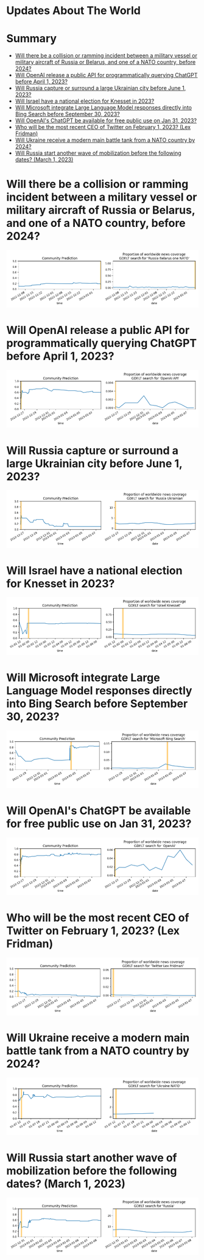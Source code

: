 
Updates About The World
=======================

Summary
=======

* [Will there be a collision or ramming incident between a military vessel or military aircraft of Russia or Belarus, and one of a NATO country, before 2024?](#will-there-be-a-collision-or-ramming-incident-between-a-military-vessel-or-military-aircraft-of-russia-or-belarus-and-one-of-a-nato-country-before-2024)
* [Will OpenAI release a public API for programmatically querying ChatGPT before April 1, 2023?](#will-openai-release-a-public-api-for-programmatically-querying-chatgpt-before-april-1-2023)
* [Will Russia capture or surround a large Ukrainian city before June 1, 2023?](#will-russia-capture-or-surround-a-large-ukrainian-city-before-june-1-2023)
* [Will Israel have a national election for Knesset in 2023?](#will-israel-have-a-national-election-for-knesset-in-2023)
* [Will Microsoft integrate Large Language Model responses directly into Bing Search before September 30, 2023?](#will-microsoft-integrate-large-language-model-responses-directly-into-bing-search-before-september-30-2023)
* [Will OpenAI's ChatGPT be available for free public use on Jan 31, 2023?](#will-openais-chatgpt-be-available-for-free-public-use-on-jan-31-2023)
* [Who will be the most recent CEO of Twitter on February 1, 2023? (Lex Fridman)](#who-will-be-the-most-recent-ceo-of-twitter-on-february-1-2023-lex-fridman)
* [Will Ukraine receive a modern main battle tank from a NATO country by 2024?](#will-ukraine-receive-a-modern-main-battle-tank-from-a-nato-country-by-2024)
* [Will Russia start another wave of mobilization before the following dates? (March 1, 2023)](#will-russia-start-another-wave-of-mobilization-before-the-following-dates-march-1-2023)

# Will there be a collision or ramming incident between a military vessel or military aircraft of Russia or Belarus, and one of a NATO country, before 2024?


![Russia-NATO ramming incident by 2024](assets/01.png)
# Will OpenAI release a public API for programmatically querying ChatGPT before April 1, 2023?


![ChatGPT Public API Before April 2023?](assets/02.png)
# Will Russia capture or surround a large Ukrainian city before June 1, 2023?


![RUS Captures Major UA City Before June 2023?](assets/03.png)
# Will Israel have a national election for Knesset in 2023?


![Israeli Knesset Election in 2023?](assets/04.png)
# Will Microsoft integrate Large Language Model responses directly into Bing Search before September 30, 2023?


![Large Language Model in Bing Search](assets/06.png)
# Will OpenAI's ChatGPT be available for free public use on Jan 31, 2023?


![ChatGPT Free Availability on January 31, 2023](assets/07.png)
# Who will be the most recent CEO of Twitter on February 1, 2023? (Lex Fridman)


![Lex Fridman](assets/08.png)
# Will Ukraine receive a modern main battle tank from a NATO country by 2024?


![NATO tanks to Ukraine by 2024](assets/09.png)
# Will Russia start another wave of mobilization before the following dates? (March 1, 2023)


![March 1, 2023](assets/10.png)